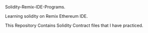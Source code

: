 Solidity-Remix-IDE-Programs.

Learning solidity on Remix Ethereum IDE.

This Repository Contains Solidity Contract files that I have practiced.  
